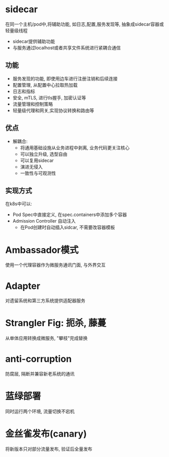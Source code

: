# sidecar
在同一个主机/pod中,将辅助功能, 如日志,配置,服务发现等, 抽象成sidecar容器或轻量级线程
- sidecar提供辅助功能
- 与服务通过localhost或者共享文件系统进行紧耦合通信
## 功能
- 服务发现的功能, 即使用边车进行注册注销和后续连接
- 配置管理, 从配置中心拉取热加载
- 日志和指标
- 安全, mTLS, 进行tls握手, 加密认证等
- 流量管理和控制策略
- 轻量级代理和网关,实现协议转换和路由等
## 优点
- 解耦合:
	- 将通用基础设施从业务进程中剥离, 业务代码更关注核心
	- 可以独立升级, 选型自由
	- 可以复用sidecar
	- 演进无侵入
	- 一致性与可观测性
## 实现方式
在k8s中可以:
- Pod Spec中直接定义, 在spec.containers中添加多个容器
- Admission Controller 自动注入
	- 在Pod创建时自动插入sidcar, 不需要改容器模板

# Ambassador模式
使用一个代理容器作为微服务通讯门面, 与外界交互

# Adapter
对遗留系统和第三方系统提供适配器服务

# Strangler Fig: 扼杀, 藤蔓
从单体应用转换成微服务, "攀枝"完成替换

# anti-corruption
防腐层, 隔断并兼容新老系统的通讯
# 蓝绿部署
同时运行两个环境, 流量切换不宕机

# 金丝雀发布(canary)
将新版本只对部分流量发布, 验证后全量发布
